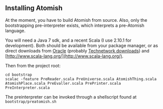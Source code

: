 Installing Atomish
------------------

At the moment, you have to build Atomish from source. Also, only the bootstrapping pre-interpreter exists, which interprets a pre-Atomish language.

You will need a Java 7 sdk, and a recent Scala (I use 2.10.1 for development). Both should be available from your package manager, or as direct downloads from [Oracle](oracle.com) (probably [Technetwork downloads](http://www.oracle.com/technetwork/indexes/downloads/index.html)) and [http://www.scala-lang.org/](http://www.scala-lang.org/).

Then from the project root:

    cd bootstrap
    scalac -feature PreReader.scala PreUniverse.scala AtomishThing.scala AtomishPlace.scala PreEvaller.scala PrePrinter.scala PreInterpreter.scala

The preinterpreter can be invoked through a shellscript found at `bootstrap/preatomish.sh`


